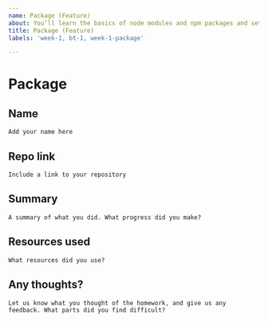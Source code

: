 ```yaml
---
name: Package (Feature)
about: You’ll learn the basics of node modules and npm packages and setup a boilerplate for your own feature.
title: Package (Feature)
labels: 'week-1, bt-1, week-1-package'

---
```


# Package

## Name
`Add your name here`

## Repo link
`Include a link to your repository`

## Summary
`A summary of what you did. What progress did you make?`

## Resources used
`What resources did you use?`

## Any thoughts?
`Let us know what you thought of the homework, and give us any feedback. What parts did you find difficult?`
